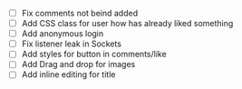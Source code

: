 - [ ] Fix comments not beind added
- [ ] Add CSS class for user how has already liked something
- [ ] Add anonymous login
- [ ] Fix listener leak in Sockets
- [ ] Add styles for button in comments/like
- [ ] Add Drag and drop for images
- [ ] Add inline editing for title
